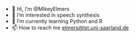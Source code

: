 - 👋 Hi, I’m @MikeyElmers
- 👀 I’m interested in speech synthesis
- 🌱 I’m currently learning Python and R
- 📫 How to reach me elmers@lst.uni-saarland.de

<!---
MikeyElmers/MikeyElmers is a ✨ special ✨ repository because its `README.md` (this file) appears on your GitHub profile.
You can click the Preview link to take a look at your changes.
--->
